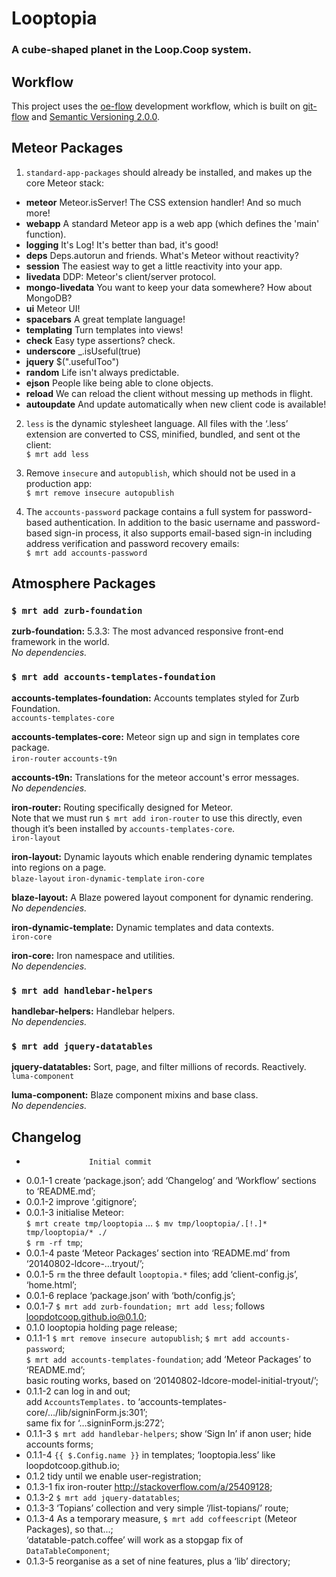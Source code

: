 Looptopia
=========

### A cube-shaped planet in the Loop.Coop system.




Workflow
--------

This project uses the [oe-flow](https://github.com/loopdotcoop/oe-flow) development workflow, which 
is built on [git-flow](https://github.com/nvie/gitflow/wiki) and 
[Semantic Versioning 2.0.0](http://semver.org/).




Meteor Packages
---------------

1. `standard-app-packages` should already be installed, and makes up the core Meteor stack:
  - __meteor__          Meteor.isServer! The CSS extension handler! And so much more!
  - __webapp__          A standard Meteor app is a web app (which defines the 'main' function).
  - __logging__         It's Log! It's better than bad, it's good!
  - __deps__            Deps.autorun and friends. What's Meteor without reactivity?
  - __session__         The easiest way to get a little reactivity into your app.
  - __livedata__        DDP: Meteor's client/server protocol.
  - __mongo-livedata__  You want to keep your data somewhere? How about MongoDB?
  - __ui__              Meteor UI!
  - __spacebars__       A great template language!
  - __templating__      Turn templates into views!
  - __check__           Easy type assertions? check.
  - __underscore__      _.isUseful(true)
  - __jquery__          $(".usefulToo")
  - __random__          Life isn't always predictable.
  - __ejson__           People like being able to clone objects.
  - __reload__          We can reload the client without messing up methods in flight.
  - __autoupdate__      And update automatically when new client code is available!

2. `less` is the dynamic stylesheet language. All files with the ‘.less’ extension are converted to 
CSS, minified, bundled, and sent ot the client:  
`$ mrt add less`

3. Remove `insecure` and `autopublish`, which should not be used in a production app:  
`$ mrt remove insecure autopublish`

4. The `accounts-password` package contains a full system for password-based authentication. In 
addition to the basic username and password-based sign-in process, it also supports email-based 
sign-in including address verification and password recovery emails:  
`$ mrt add accounts-password`




Atmosphere Packages
-------------------

### `$ mrt add zurb-foundation`  

__zurb-foundation:__ 5.3.3: The most advanced responsive front-end framework in the world.  
_No dependencies._


### `$ mrt add accounts-templates-foundation`  

__accounts-templates-foundation:__ Accounts templates styled for Zurb Foundation.  
`accounts-templates-core`

__accounts-templates-core:__ Meteor sign up and sign in templates core package.  
`iron-router`
`accounts-t9n`  

__accounts-t9n:__ Translations for the meteor account's error messages.  
_No dependencies._

__iron-router:__ Routing specifically designed for Meteor.  
Note that we must run `$ mrt add iron-router` to use this directly, even though it’s been installed by `accounts-templates-core`.  
`iron-layout`

__iron-layout:__ Dynamic layouts which enable rendering dynamic templates into regions on a page.  
`blaze-layout`
`iron-dynamic-template`
`iron-core`

__blaze-layout:__ A Blaze powered layout component for dynamic rendering.  
_No dependencies._

__iron-dynamic-template:__ Dynamic templates and data contexts.  
`iron-core`

__iron-core:__ Iron namespace and utilities.  
_No dependencies._


### `$ mrt add handlebar-helpers`  

__handlebar-helpers:__ Handlebar helpers.  
_No dependencies._


### `$ mrt add jquery-datatables`  

__jquery-datatables:__ Sort, page, and filter millions of records. Reactively.  
`luma-component`

__luma-component:__ Blaze component mixins and base class.  
_No dependencies._




Changelog
---------

+                   Initial commit
+ 0.0.1-1           create ‘package.json’; add ‘Changelog’ and ‘Workflow’ sections to ‘README.md’; 
+ 0.0.1-2           improve ‘.gitignore’; 
+ 0.0.1-3           initialise Meteor:  
                    `$ mrt create tmp/looptopia` … `$ mv tmp/looptopia/.[!.]* tmp/looptopia/* ./`  
                    `$ rm -rf tmp`; 
+ 0.0.1-4           paste ‘Meteor Packages’ section into ‘README.md’ from ‘20140802-ldcore-…tryout/’; 
+ 0.0.1-5           `rm` the three default `looptopia.*` files;  add ‘client-config.js’, ‘home.html’; 
+ 0.0.1-6           replace ‘package.json’ with ‘both/config.js’; 
+ 0.0.1-7           `$ mrt add zurb-foundation; mrt add less`; follows loopdotcoop.github.io@0.1.0; 
+ 0.1.0             looptopia holding page release; 
+ 0.1.1-1           `$ mrt remove insecure autopublish`; `$ mrt add accounts-password`;  
                    `$ mrt add accounts-templates-foundation`; add ‘Meteor Packages’ to ‘README.md’;  
                    basic routing works, based on ‘20140802-ldcore-model-initial-tryout/’; 
+ 0.1.1-2           can log in and out;  
                    add `AccountsTemplates.` to ‘accounts-templates-core/…/lib/signinForm.js:301’;  
                    same fix for ‘…signinForm.js:272’; 
+ 0.1.1-3           `$ mrt add handlebar-helpers`; show ‘Sign In’ if anon user; hide accounts forms; 
+ 0.1.1-4           `{{ $.Config.name }}` in templates; ‘looptopia.less’ like loopdotcoop.github.io; 
+ 0.1.2             tidy until we enable user-registration; 
+ 0.1.3-1           fix iron-router http://stackoverflow.com/a/25409128; 
+ 0.1.3-2           `$ mrt add jquery-datatables`; 
+ 0.1.3-3           ‘Topians’ collection and very simple ‘/list-topians/’ route; 
+ 0.1.3-4           As a temporary measure, `$ mrt add coffeescript` (Meteor Packages), so that...;  
                    ‘datatable-patch.coffee’ will work as a stopgap fix of `DataTableComponent`; 
+ 0.1.3-5           reorganise as a set of nine features, plus a ‘lib’ directory; 



